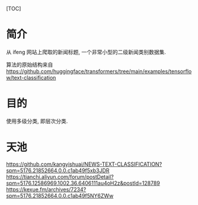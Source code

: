 [TOC]

# 简介

从 ifeng 网站上爬取的新闻标题, 一个非常小型的二级新闻类别数据集.

算法的原始结构来自 https://github.com/huggingface/transformers/tree/main/examples/tensorflow/text-classification

# 目的

使用多级分类, 即层次分类.

# 天池

https://github.com/kangyishuai/NEWS-TEXT-CLASSIFICATION?spm=5176.21852664.0.0.c1ab49f5xb3JDR
https://tianchi.aliyun.com/forum/postDetail?spm=5176.12586969.1002.36.6406111au4oH2z&postId=128789
https://kexue.fm/archives/7234?spm=5176.21852664.0.0.c1ab49f5NY6ZWw